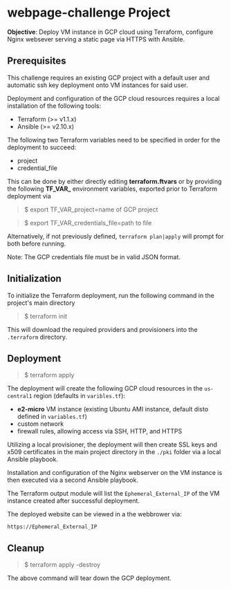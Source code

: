 # webpage-challenge Project

**Objective**: Deploy VM instance in GCP cloud using Terraform, configure Nginx websever serving a static page via HTTPS with Ansible.


## Prerequisites

This challenge requires an existing GCP project with a default user and automatic ssh key deployment onto VM instances for said user.

Deployment and configuration of the GCP cloud resources requires a local installation of the following tools:

- Terraform (>= v1.1.x)
- Ansible (>= v2.10.x)


The following two Terraform variables need to be specified in order for the deployment to succeed:

- project
- credential_file

This can be done by either directly editing **terraform.ftvars** or by providing the following **TF_VAR_** environment variables, exported prior to Terraform deployment via

> $ export TF_VAR_project=name of GCP project

> $ export TF_VAR_credentials_file=path to file


Alternatively, if not previously defined, `terraform plan|apply` will prompt for both before running.

Note: The GCP credentials file must be in valid JSON format.

## Initialization

To initialize the Terraform deployment, run the following command in the project's main directory 

> $ terraform init

This will download the required providers and provisioners into the `.terraform` directory.

## Deployment

> $ terraform apply

The deployment will create the following GCP cloud resources in the `us-central1` region (defaults in `varibles.tf`):

- **e2-micro** VM instance (existing Ubuntu AMI instance, default disto defined in `variables.tf`)
- custom network
- firewall rules, allowing access via SSH, HTTP, and HTTPS

Utilizing a local provisioner, the deployment will then create SSL keys and x509 certificates in the main project directory in the `./pki` folder via 
a local Ansible playbook.

Installation and configuration of the Nginx webserver on the VM instance is then executed via a second Ansible playbook.


The Terraform output module will list the `Ephemeral_External_IP` of the VM instance created after successful deployment. 

The deployed website can be viewed in a the webbrower via:


`https://Ephemeral_External_IP`


## Cleanup

> $ terraform apply -destroy

The above command will tear down the GCP deployment.




